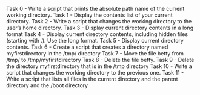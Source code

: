 Task 0 - Write a script that prints the absolute path name of the current working directory.
Task 1 - Display the contents list of your current directory.
Task 2 - Write a script that changes the working directory to the user’s home directory.
Task 3 - Display current directory contents in a long format
Task 4 - Display current directory contents, including hidden files (starting with .). Use the long format.
Task 5 - Display current directory contents.
Task 6 - Create a script that creates a directory named myfirstdirectory in the /tmp/ directory
Task 7 - Move the file betty from /tmp/ to /tmp/myfirstdirectory
Task 8 - Delete the file betty.
Task 9 - Delete the directory myfirstdirectory that is in the /tmp directory
Task 10 - Write a script that changes the working directory to the previous one.
Task 11 - Write a script that lists all files in the current directory and the parent directory and the /boot directory

